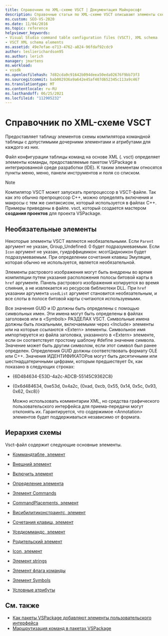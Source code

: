 ```yaml
---
title: Справочник по XML-схеме VSCT | Документация Майкрософт
description: Справочные статьи по XML-схеме VSCT описывают элементы схемы компилятора командной таблицы с допустимыми дочерними элементами и атрибутами для каждого.
ms.custom: SEO-VS-2020
ms.date: 11/04/2016
ms.topic: reference
helpviewer_keywords:
- Visual Studio command table configuration files (VSCT), XML schema
- VSCT XML schema elements
ms.assetid: 49e7efae-e713-4762-a824-96fdaf92cdc9
author: leslierichardson95
ms.author: lerich
manager: jmartens
ms.workload:
- vssdk
ms.openlocfilehash: 7d82cda9c91642b094deea50eda02676f9bb73f3
ms.sourcegitcommit: bab002936a9a642e45af407d652345c113a9c467
ms.translationtype: MT
ms.contentlocale: ru-RU
ms.lasthandoff: 06/25/2021
ms.locfileid: "112905232"
---
```

# <a name="vsct-xml-schema-reference"></a>Справочник по XML-схеме VSCT
Предоставляет таблицу элементов схемы компилятора командной таблицы с допустимыми дочерними элементами и атрибутами для каждого из них.

 Файл конфигурации таблицы команд на основе XML (. vsct) определяет элементы команды, предоставляемые пакетом VSPackage в интегрированной среде разработки (IDE). К таким элементам относятся пункты меню, меню, панели инструментов и поля со списком.

> [!NOTE]
> Компилятор VSCT может запускать препроцессор в VSCT-файле. Так как это обычно препроцессор C++, можно определять включения и макросы с тем же синтаксисом, который используется в файлах C++. Примеры приведены в файле. vsct, который создается мастером **создания проектов** для проекта VSPackage.

## <a name="optional-elements"></a>Необязательные элементы
 Некоторые элементы VSCT являются необязательными. Если `Parent` аргумент не указан, Group_Undefined: 0 будет подразумеваемым. Если `Icon` аргумент не указан, гуидоффицеикон: мсотЦидноикон будет подразумеваемым. При определении сочетания клавиш Эмуляция, которая обычно не используется, является необязательной.

 Элементы растрового изображения могут быть внедрены во время компиляции путем указания расположения полосы битовой карты в `href` аргументе. Панель растрового изображения копируется во время слияния, а не извлекается из ресурсов библиотеки DLL. При `href` указании аргумента `usedList` аргумент становится необязательным, и все слоты в полосе битовой карты считаются используемыми.

 Все значения GUID и ID должны быть определены с помощью символьных имен. Эти имена могут быть определены в файлах заголовков или в \<Symbols> РАЗДЕЛАХ VSCT. Символьные имена должны быть локальными, включаемыми через \<Include> элементы или на которые ссылаются \<Extern> элементы. Символьное имя импортируется из файла заголовка, указанного в \<Extern> элементе, если он соответствует простому шаблону #define значение символа. Значение может быть другим символом, если этот символ был ранее определен. Определения GUID должны соответствовать формату OLE или C++. Значения ИДЕНТИФИКАТОРов могут быть десятичными или шестнадцатеричными цифрами, которым предшествует 0x, как показано в следующих строках:

- {6D484634-E53D-4a2c-ADCB-55145C9362C8}

- {0x6d484634, 0xe53d, 0x4a2c, {0xad, 0xcb, 0x55, 0x14, 0x5c, 0x93, 0x62, 0xc8}}

  Можно использовать комментарии XML, но средства графического пользовательского интерфейса для приема-передачи могут отклонять их. Гарантируется, что содержимое \<Annotation> элементов будет поддерживаться независимо от формата.

## <a name="schema-hierarchy"></a>Иерархия схемы
 Vsct-файл содержит следующие основные элементы.

- [Коммандтабле, элемент](../extensibility/commandtable-element.md)

- [Внешний элемент](../extensibility/extern-element.md)

- [Включить элемент](../extensibility/include-element.md)

- [Определение элемента](../extensibility/define-element.md)

- [Элемент Commands](../extensibility/commands-element.md)

- [CommandPlacements, элемент](../extensibility/commandplacements-element.md)

- [Висибилитиконстраинтс, элемент](../extensibility/visibilityconstraints-element.md)

- [Сочетания клавиш, элемент](../extensibility/keybindings-element.md)

- [Уседкоммандс, элемент](../extensibility/usedcommands-element.md)

- [Родительский элемент](../extensibility/parent-element.md)

- [Icon, элемент](../extensibility/icon-element.md)

- [Элемент strings](../extensibility/strings-element.md)

- [Элемент флага команды](../extensibility/command-flag-element.md)

- [Элемент Symbols](../extensibility/symbols-element.md)

- [Условные атрибуты](../extensibility/vsct-xml-schema-conditional-attributes.md)

## <a name="see-also"></a>См. также
- [Как пакеты VSPackage добавляют элементы пользовательского интерфейса](../extensibility/internals/how-vspackages-add-user-interface-elements.md)
- [Маршрутизация команд в пакетах VSPackage](../extensibility/internals/command-routing-in-vspackages.md)
